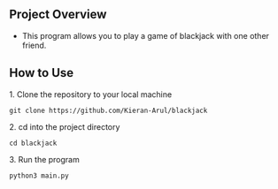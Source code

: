 ## Project Overview

- This program allows you to play a game of blackjack with one other friend.

## How to Use

1\. Clone the repository to your local machine
	
	git clone https://github.com/Kieran-Arul/blackjack

2\. cd into the project directory

	cd blackjack

3\. Run the program

	python3 main.py


